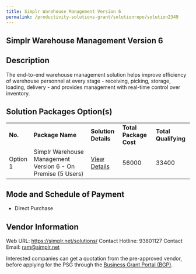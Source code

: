 ```yaml
---
title: Simplr Warehouse Management Version 6
permalink: /productivity-solutions-grant/solutionrepo/solution2349
---
```


## Simplr Warehouse Management Version 6

## Description

The end-to-end warehouse management solution helps improve efficiency of warehouse personnel at every stage - receiving, picking, storage, loading, delivery - and provides management with real-time control over inventory.

## Solution Packages Option(s)

<table>
<tr>
<td><b>No.</b></td>
<td><b>Package Name</b></td>
<td><b>Solution Details</b></td>
<td><b>Total Package Cost</b></td>
<td><b>Total Qualifying</b></td>
</tr>
<tr>
<td>Option 1</td>
<td>Simplr Warehouse Management Version 6 - On Premise (5 Users)</td>
<td><a href='https://www.gobusiness.gov.sg/images/psg/SIMPLR_20200732_Desensitised_Annex_3_Part_4.pdf'>View Details</a></td>
<td>56000</td>
<td>33400</td>
</tr>
</table>

## Mode and Schedule of Payment

 - Direct Purchase

## Vendor Information

 Web URL: https://simplr.net/solutions/ 
Contact Hotline: 93801127 
Contact Email: ram@simplr.net 


Interested companies can get a quotation from the pre-approved vendor, before applying for the PSG through the <a href='https://www.businessgrants.gov.sg/'>Business Grant Portal (BGP)</a>.

<script src="/jquery/resize-tables.js"></script>

